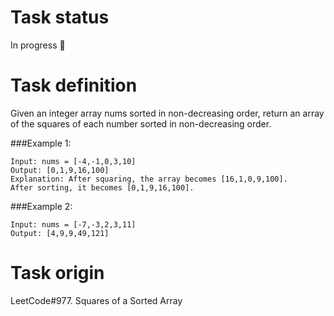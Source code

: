 Task status
===========
In progress 👷


Task definition
================
Given an integer array nums sorted in non-decreasing order, return an array of the squares of each number sorted in non-decreasing order.

###Example 1:

```
Input: nums = [-4,-1,0,3,10]
Output: [0,1,9,16,100]
Explanation: After squaring, the array becomes [16,1,0,9,100].
After sorting, it becomes [0,1,9,16,100].
```

###Example 2:

```
Input: nums = [-7,-3,2,3,11]
Output: [4,9,9,49,121]
```

Task origin
============
LeetCode#977. Squares of a Sorted Array